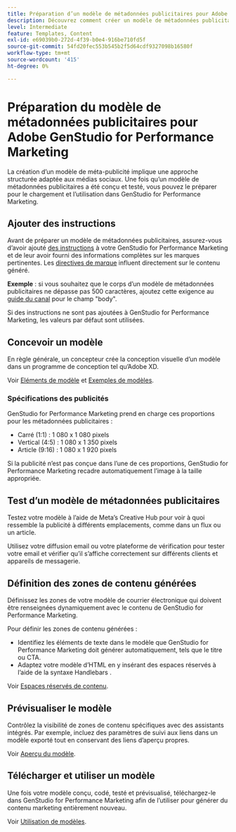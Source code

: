 ```yaml
---
title: Préparation d’un modèle de métadonnées publicitaires pour Adobe GenStudio for Performance Marketing
description: Découvrez comment créer un modèle de métadonnées publicitaires personnalisé pour Adobe GenStudio for Performance Marketing.
level: Intermediate
feature: Templates, Content
exl-id: e69039b0-272d-4f39-b0e4-916be710fd5f
source-git-commit: 54fd20fec553b545b2f5d64cdf9327098b16580f
workflow-type: tm+mt
source-wordcount: '415'
ht-degree: 0%

---
```


# Préparation du modèle de métadonnées publicitaires pour Adobe GenStudio for Performance Marketing

La création d’un modèle de méta-publicité implique une approche structurée adaptée aux médias sociaux. Une fois qu’un modèle de métadonnées publicitaires a été conçu et testé, vous pouvez le préparer pour le chargement et l’utilisation dans GenStudio for Performance Marketing.

## Ajouter des instructions

Avant de préparer un modèle de métadonnées publicitaires, assurez-vous d’avoir ajouté [des instructions](/help/user-guide/guidelines/overview.md) à votre GenStudio for Performance Marketing et de leur avoir fourni des informations complètes sur les marques pertinentes. Les [directives de marque](/help/user-guide/guidelines/brands.md) influent directement sur le contenu généré.

**Exemple** : si vous souhaitez que le corps d’un modèle de métadonnées publicitaires ne dépasse pas 500 caractères, ajoutez cette exigence au [guide du canal](/help/user-guide/guidelines/brands.md#channel-guidelines) pour le champ &quot;body&quot;.

Si des instructions ne sont pas ajoutées à GenStudio for Performance Marketing, les valeurs par défaut sont utilisées.

## Concevoir un modèle

En règle générale, un concepteur crée la conception visuelle d’un modèle dans un programme de conception tel qu’Adobe XD.

Voir [Eléments de modèle](use-templates.md#template-elements) et [Exemples de modèles](/help/user-guide/content/customize-template.md#template-examples).

### Spécifications des publicités

GenStudio for Performance Marketing prend en charge ces proportions pour les métadonnées publicitaires :

* Carré (1:1) : 1 080 x 1 080 pixels
* Vertical (4:5) : 1 080 x 1 350 pixels
* Article (9:16) : 1 080 x 1 920 pixels

Si la publicité n’est pas conçue dans l’une de ces proportions, GenStudio for Performance Marketing recadre automatiquement l’image à la taille appropriée.

## Test d’un modèle de métadonnées publicitaires

Testez votre modèle à l’aide de Meta’s Creative Hub pour voir à quoi ressemble la publicité à différents emplacements, comme dans un flux ou un article.

Utilisez votre diffusion email ou votre plateforme de vérification pour tester votre email et vérifier qu’il s’affiche correctement sur différents clients et appareils de messagerie.

## Définition des zones de contenu générées

Définissez les zones de votre modèle de courrier électronique qui doivent être renseignées dynamiquement avec le contenu de GenStudio for Performance Marketing.

Pour définir les zones de contenu générées :

* Identifiez les éléments de texte dans le modèle que GenStudio for Performance Marketing doit générer automatiquement, tels que le titre ou CTA.
* Adaptez votre modèle d’HTML en y insérant des espaces réservés à l’aide de la syntaxe Handlebars .

Voir [Espaces réservés de contenu](/help/user-guide/content/customize-template.md#content-placeholders).

## Prévisualiser le modèle

Contrôlez la visibilité de zones de contenu spécifiques avec des assistants intégrés. Par exemple, incluez des paramètres de suivi aux liens dans un modèle exporté tout en conservant des liens d’aperçu propres.

Voir [Aperçu du modèle](/help/user-guide/content/customize-template.md#template-preview).

## Télécharger et utiliser un modèle

Une fois votre modèle conçu, codé, testé et prévisualisé, téléchargez-le dans GenStudio for Performance Marketing afin de l’utiliser pour générer du contenu marketing entièrement nouveau.

Voir [Utilisation de modèles](use-templates.md).
